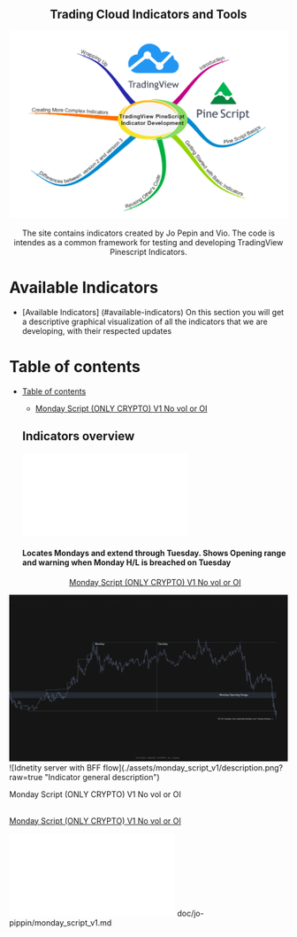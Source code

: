 
<h2 align="center"> Trading Cloud Indicators and Tools </h2>

<p align="center">
  <img  width="900" src="./general/assets/pine_script_logo.webp" alt=" Trading Cloud Indicators and Tools" >
</p>

<p align="center" > The site contains indicators created by Jo Pepin and Vio. The code is intendes as a common framework for testing and developing TradingView Pinescript Indicators. </p>




# Available Indicators 
- [Available Indicators] (#available-indicators)
	On this section you will get a descriptive graphical visualization of all the indicators that we are developing, with their respected updates

# Table of contents
- [Table of contents](#table-of-contents)
  - [Monday Script (ONLY CRYPTO) V1 No vol or OI](#monday-script-v1)  
  
  
  ## Indicators overview
	![Idnetity server with BFF flow](./doc/jo-pippin/monday_script_v1.md "Monday Script (ONLY CRYPTO) V1 No vol or OI")
	<h4 align="left">
		Locates Mondays and extend through Tuesday. Shows Opening range and warning when Monday H/L is breached on Tuesday 
	</h4>
	<p align="center">
		<a href="./doc/jo-pippin/monday_script_v1.md" >Monday Script (ONLY CRYPTO) V1 No vol or OI </a>
	</p>	
  


<img src="./doc/jo-pippin/assets/monday_script_v1/description.png" alt="Locates Mondays and extend through Tuesday. Shows Opening range and warning when Monday H/L is breached on Tuesday" >
![Idnetity server with BFF flow](./assets/monday_script_v1/description.png?raw=true "Indicator general description")

</p>
	Monday Script (ONLY CRYPTO) V1 No vol or OI </p>
<br>
  <a href="./doc/jo-pippin/monday_script_v1.md" >Monday Script (ONLY CRYPTO) V1 No vol or OI </a>
</br>
  

![Idnetity server with BFF flow](./doc/jo-pippin/monday_script_v1.md "Indicator general description")
doc/jo-pippin/monday_script_v1.md

